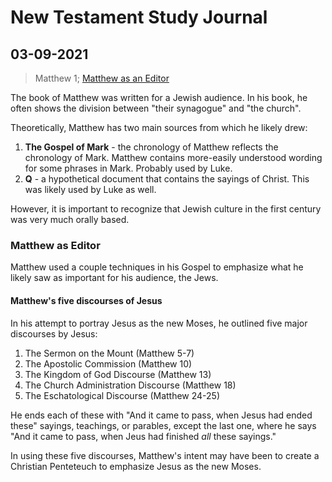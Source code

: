 # New Testament Study Journal

## 03-09-2021

> Matthew 1; [Matthew as an
> Editor](https://rsc.byu.edu/sites/default/files/pub_content/pdf/Matthew%20as%20an%20Editor%20of%20the%20Life%20and%20Teachings%20of%20Jesus.pdf)

The book of Matthew was written for a Jewish
audience. In his book, he often shows the division
between "their synagogue" and "the church".

Theoretically, Matthew has two main sources from
which he likely drew:
  1. **The Gospel of Mark** - the chronology of
     Matthew reflects the chronology of
     Mark. Matthew contains more-easily understood
     wording for some phrases in Mark. Probably
     used by Luke.
  2. **Q** - a hypothetical document that contains
     the sayings of Christ. This was likely used
     by Luke as well.

However, it is important to recognize that Jewish
culture in the first century was very much orally
based.

### Matthew as Editor

Matthew used a couple techniques in his Gospel to
emphasize what he likely saw as important for his
audience, the Jews.

#### Matthew's five discourses of Jesus

In his attempt to portray Jesus as the new Moses,
he outlined five major discourses by Jesus:
  1. The Sermon on the Mount (Matthew 5-7)
  2. The Apostolic Commission (Matthew 10)
  3. The Kingdom of God Discourse (Matthew 13)
  4. The Church Administration Discourse (Matthew
     18)
  5. The Eschatological Discourse (Matthew 24-25)

He ends each of these with "And it came to pass,
when Jesus had ended these" sayings, teachings,
or parables, except the last one, where he says
"And it came to pass, when Jeus had finished *all*
these sayings."

In using these five discourses, Matthew's intent
may have been to create a Christian Penteteuch to
emphasize Jesus as the new Moses.
